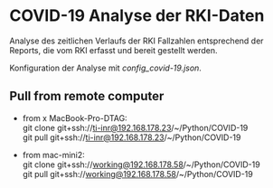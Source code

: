 # COVID-19 Analyse der RKI-Daten

Analyse des zeitlichen Verlaufs der RKI Fallzahlen entsprechend der Reports, die vom RKI erfasst und bereit gestellt werden.

Konfiguration der Analyse mit *config_covid-19.json*.

## Pull from remote computer
- from x MacBook-Pro-DTAG:  
  git clone git+ssh://ti-inr@192.168.178.23/~/Python/COVID-19  
  git pull git+ssh://ti-inr@192.168.178.23/~/Python/COVID-19

- from mac-mini2:  
  git clone git+ssh://working@192.168.178.58/~/Python/COVID-19  
  git pull git+ssh://working@192.168.178.58/~/Python/COVID-19
 
  
